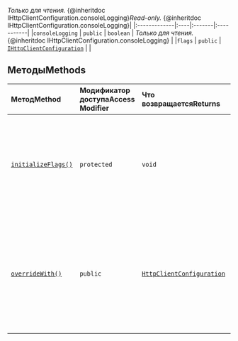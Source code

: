 <span data-ttu-id="40184-p103">_Только для чтения._ {@inheritdoc IHttpClientConfiguration.consoleLogging}</span><span class="sxs-lookup"><span data-stu-id="40184-p103">_Read-only._ {@inheritdoc IHttpClientConfiguration.consoleLogging}</span></span>|
|:-------------|:----|:-------|:-----------|
|`consoleLogging`     | `public` | `boolean` | _Только для чтения._ {@inheritdoc IHttpClientConfiguration.consoleLogging} |
|`flags`     | `public` | [`IHttpClientConfiguration`](../sp-http/ihttpclientconfiguration.md) |  |




## <a name="methods"></a><span data-ttu-id="40184-121">Методы</span><span class="sxs-lookup"><span data-stu-id="40184-121">Methods</span></span>

| <span data-ttu-id="40184-122">Метод</span><span class="sxs-lookup"><span data-stu-id="40184-122">Method</span></span>       | <span data-ttu-id="40184-123">Модификатор доступа</span><span class="sxs-lookup"><span data-stu-id="40184-123">Access Modifier</span></span> | <span data-ttu-id="40184-124">Что возвращается</span><span class="sxs-lookup"><span data-stu-id="40184-124">Returns</span></span>  | <span data-ttu-id="40184-125">Описание</span><span class="sxs-lookup"><span data-stu-id="40184-125">Description</span></span>|
|:-------------|:----|:-------|:-----------|
|[`initializeFlags()`](initializeflags-httpclientconfiguration.md)     | `protected` | `void` | <span data-ttu-id="40184-126">Дочерние классы должны переопределять этот метод для инициализации объекта флажков.</span><span class="sxs-lookup"><span data-stu-id="40184-126">Child classes should override this method to initialize the flags object.</span></span> |
|[`overrideWith()`](overridewith-httpclientconfiguration.md)     | `public` | [`HttpClientConfiguration`](../sp-http/httpclientconfiguration.md) | <span data-ttu-id="40184-127">Дочерние классы должны переопределять этот метод для создания типа дочернего класса, а не типа базового класса.</span><span class="sxs-lookup"><span data-stu-id="40184-127">Child classes should override this method to construct the child class type, rather than the base class type.</span></span> |





